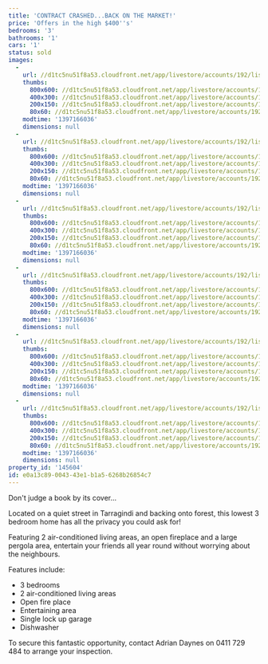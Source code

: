 ```yaml
---
title: 'CONTRACT CRASHED...BACK ON THE MARKET!'
price: 'Offers in the high $400''s'
bedrooms: '3'
bathrooms: '1'
cars: '1'
status: sold
images:
  -
    url: //d1tc5nu51f8a53.cloudfront.net/app/livestore/accounts/192/listings/98132/images/104547461-1_6153422603_20140411033315.jpg
    thumbs:
      800x600: //d1tc5nu51f8a53.cloudfront.net/app/livestore/accounts/192/listings/98132/images/104547461-1_6153422603_20140411033315_800x600.jpg
      400x300: //d1tc5nu51f8a53.cloudfront.net/app/livestore/accounts/192/listings/98132/images/104547461-1_6153422603_20140411033315_400x300.jpg
      200x150: //d1tc5nu51f8a53.cloudfront.net/app/livestore/accounts/192/listings/98132/images/104547461-1_6153422603_20140411033315_200x150.jpg
      80x60: //d1tc5nu51f8a53.cloudfront.net/app/livestore/accounts/192/listings/98132/images/104547461-1_6153422603_20140411033315_80x60.jpg
    modtime: '1397166036'
    dimensions: null
  -
    url: //d1tc5nu51f8a53.cloudfront.net/app/livestore/accounts/192/listings/98132/images/104547461-2_3185788556_20140411033320.jpg
    thumbs:
      800x600: //d1tc5nu51f8a53.cloudfront.net/app/livestore/accounts/192/listings/98132/images/104547461-2_3185788556_20140411033320_800x600.jpg
      400x300: //d1tc5nu51f8a53.cloudfront.net/app/livestore/accounts/192/listings/98132/images/104547461-2_3185788556_20140411033320_400x300.jpg
      200x150: //d1tc5nu51f8a53.cloudfront.net/app/livestore/accounts/192/listings/98132/images/104547461-2_3185788556_20140411033320_200x150.jpg
      80x60: //d1tc5nu51f8a53.cloudfront.net/app/livestore/accounts/192/listings/98132/images/104547461-2_3185788556_20140411033320_80x60.jpg
    modtime: '1397166036'
    dimensions: null
  -
    url: //d1tc5nu51f8a53.cloudfront.net/app/livestore/accounts/192/listings/98132/images/104547461-3_4600157295_20140411033320.jpg
    thumbs:
      800x600: //d1tc5nu51f8a53.cloudfront.net/app/livestore/accounts/192/listings/98132/images/104547461-3_4600157295_20140411033320_800x600.jpg
      400x300: //d1tc5nu51f8a53.cloudfront.net/app/livestore/accounts/192/listings/98132/images/104547461-3_4600157295_20140411033320_400x300.jpg
      200x150: //d1tc5nu51f8a53.cloudfront.net/app/livestore/accounts/192/listings/98132/images/104547461-3_4600157295_20140411033320_200x150.jpg
      80x60: //d1tc5nu51f8a53.cloudfront.net/app/livestore/accounts/192/listings/98132/images/104547461-3_4600157295_20140411033320_80x60.jpg
    modtime: '1397166036'
    dimensions: null
  -
    url: //d1tc5nu51f8a53.cloudfront.net/app/livestore/accounts/192/listings/98132/images/104547461-4_3784643076_20140411033318.jpg
    thumbs:
      800x600: //d1tc5nu51f8a53.cloudfront.net/app/livestore/accounts/192/listings/98132/images/104547461-4_3784643076_20140411033318_800x600.jpg
      400x300: //d1tc5nu51f8a53.cloudfront.net/app/livestore/accounts/192/listings/98132/images/104547461-4_3784643076_20140411033318_400x300.jpg
      200x150: //d1tc5nu51f8a53.cloudfront.net/app/livestore/accounts/192/listings/98132/images/104547461-4_3784643076_20140411033318_200x150.jpg
      80x60: //d1tc5nu51f8a53.cloudfront.net/app/livestore/accounts/192/listings/98132/images/104547461-4_3784643076_20140411033318_80x60.jpg
    modtime: '1397166036'
    dimensions: null
  -
    url: //d1tc5nu51f8a53.cloudfront.net/app/livestore/accounts/192/listings/98132/images/104547461-5_7867971668_20140411033320.jpg
    thumbs:
      800x600: //d1tc5nu51f8a53.cloudfront.net/app/livestore/accounts/192/listings/98132/images/104547461-5_7867971668_20140411033320_800x600.jpg
      400x300: //d1tc5nu51f8a53.cloudfront.net/app/livestore/accounts/192/listings/98132/images/104547461-5_7867971668_20140411033320_400x300.jpg
      200x150: //d1tc5nu51f8a53.cloudfront.net/app/livestore/accounts/192/listings/98132/images/104547461-5_7867971668_20140411033320_200x150.jpg
      80x60: //d1tc5nu51f8a53.cloudfront.net/app/livestore/accounts/192/listings/98132/images/104547461-5_7867971668_20140411033320_80x60.jpg
    modtime: '1397166036'
    dimensions: null
  -
    url: //d1tc5nu51f8a53.cloudfront.net/app/livestore/accounts/192/listings/98132/images/104547461-6_6069487902_20140411033318.jpg
    thumbs:
      800x600: //d1tc5nu51f8a53.cloudfront.net/app/livestore/accounts/192/listings/98132/images/104547461-6_6069487902_20140411033318_800x600.jpg
      400x300: //d1tc5nu51f8a53.cloudfront.net/app/livestore/accounts/192/listings/98132/images/104547461-6_6069487902_20140411033318_400x300.jpg
      200x150: //d1tc5nu51f8a53.cloudfront.net/app/livestore/accounts/192/listings/98132/images/104547461-6_6069487902_20140411033318_200x150.jpg
      80x60: //d1tc5nu51f8a53.cloudfront.net/app/livestore/accounts/192/listings/98132/images/104547461-6_6069487902_20140411033318_80x60.jpg
    modtime: '1397166036'
    dimensions: null
property_id: '145604'
id: e0a13c89-0043-43e1-b1a5-6268b26854c7
---
```

Don't judge a book by its cover...

Located on a quiet street in Tarragindi and backing onto forest, this lowest 3 bedroom home has all the privacy you could ask for!

Featuring 2 air-conditioned living areas, an open fireplace and a large pergola area, entertain your friends all year round without worrying about the neighbours.

Features include:
* 3 bedrooms
* 2 air-conditioned living areas
* Open fire place
* Entertaining area
* Single lock up garage
* Dishwasher

To secure this fantastic opportunity, contact Adrian Daynes on 0411 729 484 to arrange your inspection.